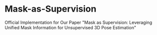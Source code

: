 # Mask-as-Supervision
Official Implementation for Our Paper "Mask as Supervision: Leveraging Unified Mask Information for Unsupervised 3D Pose Estimation"

